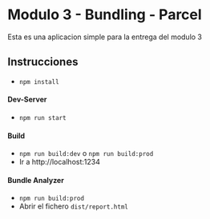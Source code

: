 # Modulo 3 - Bundling - Parcel

Esta es una aplicacion simple para la entrega del modulo 3

## Instrucciones

-   `npm install`

#### Dev-Server

-   `npm run start`

#### Build

-   `npm run build:dev` o `npm run build:prod`
-   Ir a http://localhost:1234

#### Bundle Analyzer

-   `npm run build:prod`
-   Abrir el fichero `dist/report.html`
